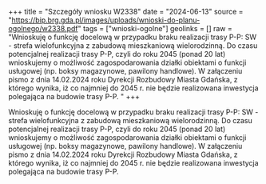 +++
title = "Szczegóły wniosku W2338"
date = "2024-06-13"
source = "https://bip.brg.gda.pl/images/uploads/wnioski-do-planu-ogolnego/w2338.pdf"
tags = ["wnioski-ogolne"]
geolinks = []
raw = "Wnioskuję o funkcję docelową w przypadku braku realizacji trasy P-P: SW - strefa wielofunkcyjna z zabudową mieszkaniową wielorodzinną. Do czasu potencjalnej realizacji trasy P-P, czyli do roku 2045 (ponad 20 lat) wnioskujemy o możliwość zagospodarowania działki obiektami o funkcji usługowej (np. boksy magazynowe, pawilony handlowe). W załączeniu pismo z dnia 14.02.2024 roku Dyrekcji Rozbudowy Miasta Gdańska, z którego wynika, iż co najmniej do 2045 r. nie będzie realizowana inwestycja polegająca na budowie trasy P-P. "
+++

Wnioskuję o funkcję docelową w przypadku braku realizacji trasy P-P: SW - strefa
wielofunkcyjna z zabudową mieszkaniową wielorodzinną. Do czasu potencjalnej realizacji trasy
P-P, czyli do roku 2045 (ponad 20 lat) wnioskujemy o możliwość zagospodarowania działki
obiektami o funkcji usługowej (np. boksy magazynowe, pawilony handlowe). W załączeniu pismo
z dnia 14.02.2024 roku Dyrekcji Rozbudowy Miasta Gdańska, z którego wynika, iż co najmniej
do 2045 r. nie będzie realizowana inwestycja polegająca na budowie trasy P-P.



